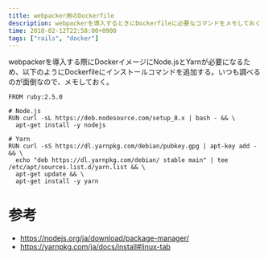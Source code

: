 ```yaml
---
title: webpacker用のDockerfile
description: webpackerを導入するときにDockerfileに必要なコマンドをメモしておく
time: 2018-02-12T22:58:00+0900
tags: ["rails", "docker"]
---
```


webpackerを導入する際にDockerイメージにNode.jsとYarnが必要になるため、以下のようにDockerfileにインストールコマンドを追加する。いつも調べるのが面倒なので、メモしておく。

```
FROM ruby:2.5.0

# Node.js
RUN curl -sL https://deb.nodesource.com/setup_8.x | bash - && \
  apt-get install -y nodejs

# Yarn
RUN curl -sS https://dl.yarnpkg.com/debian/pubkey.gpg | apt-key add - && \
  echo "deb https://dl.yarnpkg.com/debian/ stable main" | tee /etc/apt/sources.list.d/yarn.list && \
  apt-get update && \
  apt-get install -y yarn
```

# 参考
* https://nodejs.org/ja/download/package-manager/
* https://yarnpkg.com/ja/docs/install#linux-tab
